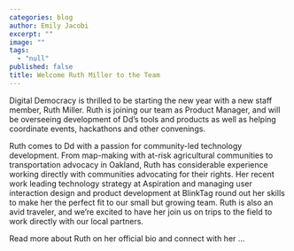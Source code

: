 ```yaml
---
categories: blog
author: Emily Jacobi
excerpt: ""
image: ""
tags: 
  - "null"
published: false
title: Welcome Ruth Miller to the Team
---
```



Digital Democracy is thrilled to be starting the new year with a new staff member, Ruth Miller. Ruth is joining our team as Product Manager, and will be overseeing development of Dd’s tools and products as well as helping coordinate events, hackathons and other convenings. 

Ruth comes to Dd with a passion for community-led technology development. From map-making with at-risk agricultural communities to transportation advocacy in Oakland, Ruth has considerable experience working directly with communities advocating for their rights. Her recent work leading technology strategy at Aspiration and managing user interaction design and product development at BlinkTag round out her skills to make her the perfect fit to our small but growing team. Ruth is also an avid traveler, and we’re excited to have her join us on trips to the field to work directly with our local partners.

Read more about Ruth on her official bio and connect with her ...
